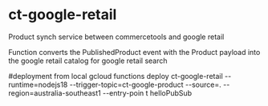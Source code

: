 # ct-google-retail
Product synch service between commercetools and google retail

Function  converts the PublishedProduct event with the Product payload into the google retail catalog for google retail search 


#deployment from local
gcloud functions deploy ct-google-retail --runtime=nodejs18 --trigger-topic=ct-google-product --source=. --region=australia-southeast1 --entry-poin
t helloPubSub